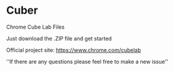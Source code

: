 # Cuber
Chrome Cube Lab Files

Just download the .ZIP file and get started

Official project site: https://www.chrome.com/cubelab

''If there are any questions please feel free to make a new issue''
